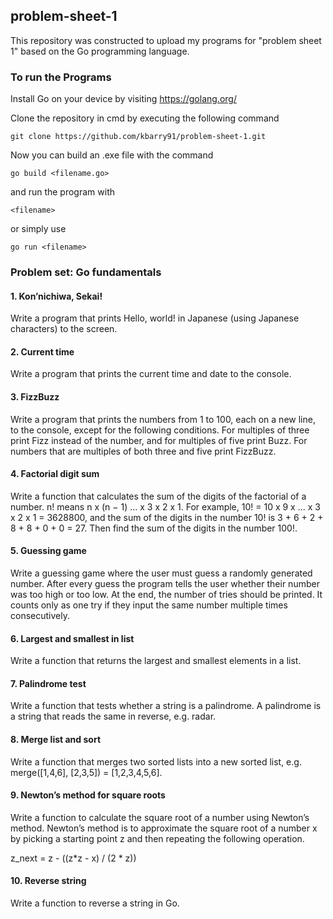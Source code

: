 ## problem-sheet-1

This repository was constructed to upload my programs for "problem sheet 1" based on the Go programming language.

### To run the Programs
Install Go on your device by visiting https://golang.org/

Clone the repository in cmd by executing the following command 

```git clone https://github.com/kbarry91/problem-sheet-1.git```

Now you can build an .exe file with the command


```go build <filename.go> ```

and run the program with

```<filename>``` 

or simply use

```go run <filename>```

### Problem set: Go fundamentals
#### 1. Kon’nichiwa, Sekai!
Write a program that prints Hello, world! in Japanese (using Japanese characters) to the screen.

#### 2. Current time
Write a program that prints the current time and date to the console.

#### 3. FizzBuzz
Write a program that prints the numbers from 1 to 100, each on a new line, to the console, except for the following conditions. For multiples of three print Fizz instead of the number, and for multiples of five print Buzz. For numbers that are multiples of both three and five print FizzBuzz.

#### 4. Factorial digit sum
Write a function that calculates the sum of the digits of the factorial of a number. n! means n x (n − 1) ... x 3 x 2 x 1. For example, 10! = 10 x 9 x ... x 3 x 2 x 1 = 3628800, and the sum of the digits in the number 10! is 3 + 6 + 2 + 8 + 8 + 0 + 0 = 27. Then find the sum of the digits in the number 100!.

#### 5. Guessing game
Write a guessing game where the user must guess a randomly generated number. After every guess the program tells the user whether their number was too high or too low. At the end, the number of tries should be printed. It counts only as one try if they input the same number multiple times consecutively.

#### 6. Largest and smallest in list
Write a function that returns the largest and smallest elements in a list.

#### 7. Palindrome test
Write a function that tests whether a string is a palindrome. A palindrome is a string that reads the same in reverse, e.g. radar.

#### 8. Merge list and sort
Write a function that merges two sorted lists into a new sorted list, e.g. merge([1,4,6], [2,3,5]) = [1,2,3,4,5,6].

#### 9. Newton’s method for square roots
Write a function to calculate the square root of a number using Newton’s method. Newton’s method is to approximate the square root of a number x by picking a starting point z and then repeating the following operation.

z_next = z - ((z*z - x) / (2 * z))

#### 10. Reverse string
Write a function to reverse a string in Go.
